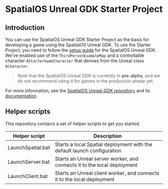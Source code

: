 # SpatialOS Unreal GDK Starter Project

## Introduction

You can use the SpatialOS Unreal GDK Starter Project as the basis for developing a game using the SpatialOS Unreal GDK. To use the Starter Project, you need to follow the [setup guide](https://github.com/improbable/UnrealGDK/blob/master/docs/setup-and-installing.md) for the SpatialOS Unreal GDK. We've enabled use of the `ThirdPersonExampleMap` and a controllable character `AStarterGameCharacter` that derives from the Unreal class `ACharacter`.

> Note that the SpatialOS Unreal GDK is currently in **pre-alpha**, and we do not recommend using it for games in the production phase yet.

For more information, see the [SpatialOS Unreal GDK repository](https://github.com/improbable/UnrealGDK) and its [documentation](https://github.com/improbable/UnrealGDK/blob/master/docs/readme.md).

## Helper scripts

This repository contains a set of helper scripts to get you started.

| Helper script | Description |
| --- | --- |
| LaunchSpatial.bat | Starts a local Spatial deployment with the default launch configuration |
| LaunchServer.bat | Starts an Unreal server worker, and connects it to the local deployment |
| LaunchClient.bat | Starts an Unreal client worker, and connects it to the local deployment |